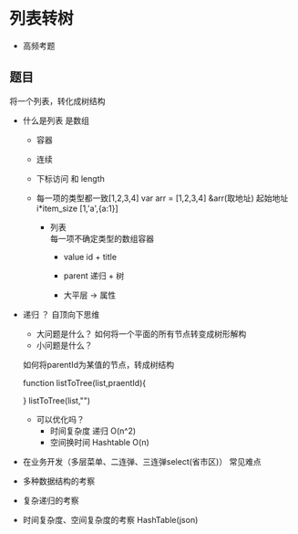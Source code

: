 # 列表转树

 - 高频考题

## 题目
将一个列表，转化成树结构

- 什么是列表 是数组 
  - 容器
  - 连续
  - 下标访问 和 length 
  - 每一项的类型都一致[1,2,3,4]
     var arr = [1,2,3,4]
     &arr(取地址) 起始地址 i*item_size
     [1,'a',{a:1}]


     - 列表  
        每一项不确定类型的数组容器
        - value id + title
        - parent 递归 + 树

        - 大平层  -> 属性

- 递归 ？  自顶向下思维
  - 大问题是什么？
  如何将一个平面的所有节点转变成树形解构
  - 小问题是什么？
  <!-- 如何将parentId 为""的节点，转成树结构 -->
   如何将parentId为某值的节点，转成树结构

   function listToTree(list,praentId){

   }
  listToTree(list,"")

  - 可以优化吗？
    - 时间复杂度
       递归 O(n^2)
    - 空间换时间
    Hashtable O(n)

 - 在业务开发（多层菜单、二连弹、三连弹select(省市区)） 常见难点
 - 多种数据结构的考察
 - 复杂递归的考察
 - 时间复杂度、空间复杂度的考察 HashTable(json)